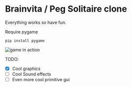 # Brainvita / Peg Solitaire clone
Everything works so have fun.

Require pygame
```
pip install pygame
```
![game in action](http://i.imgur.com/Re04iho.gif)

 TODO:
- [x] Cool graphics
- [ ] Cool Sound effects
- [ ] Even more cool primitive gui
